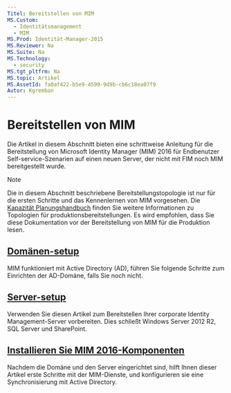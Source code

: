 ```yaml
---
Titel: Bereitstellen von MIM
MS.Custom:
  - Identitätsmanagement
  - MIM
MS.Prod: Identität-Manager-2015
MS.Reviewer: Na
MS.Suite: Na
MS.Technology:
  - security
MS.tgt_pltfrm: Na
MS.topic: Artikel
MS.AssetId: fa0af422-b5e9-4599-9d9b-cb6c18ea07f9
Autor: Kgremban
---
```

# Bereitstellen von MIM
Die Artikel in diesem Abschnitt bieten eine schrittweise Anleitung für die Bereitstellung von Microsoft Identity Manager (MIM) 2016 für Endbenutzer Self-service-Szenarien auf einen neuen Server, der nicht mit FIM noch MIM bereitgestellt wurde.

> [!NOTE]
> Die in diesem Abschnitt beschriebene Bereitstellungstopologie ist nur für die ersten Schritte und das Kennenlernen von MIM vorgesehen.  Die [Kapazität Planungshandbuch](/MIM/PlanDesign/capacity-planning-guide.html) finden Sie weitere Informationen zu Topologien für produktionsbereitstellungen.  Es wird empfohlen, dass Sie diese Dokumentation vor der Bereitstellung von MIM für die Produktion lesen.

<!---
Comment: Restore after PAM content is included

The privileged access management scenario is deployed differently than other MIM scenarios, as it requires a dedicated bastion forest environment.  If you want to learn more about deploying MIM for Privileged Identity Management, see [Getting Started with Privileged Access Management](privileged-access-management-get-started.md).
--->

## [Domänen-setup](preparing-domain.md)
MIM funktioniert mit Active Directory (AD), führen Sie folgende Schritte zum Einrichten der AD-Domäne, falls Sie noch nicht.

## [Server-setup](preparing-corporate-identity-management-server.md)
Verwenden Sie diesen Artikel zum Bereitstellen Ihrer corporate Identity Management-Server vorbereiten. Dies schließt Windows Server 2012 R2, SQL Server und SharePoint.

## [Installieren Sie MIM 2016-Komponenten](microsoft-identity-manager-2016-install-server-components.md)
Nachdem die Domäne und den Server eingerichtet sind, hilft Ihnen dieser Artikel erste Schritte mit der MIM-Dienste, und konfigurieren sie eine Synchronisierung mit Active Directory.
<!--HONumber=Mar16_HO2-->
